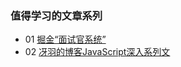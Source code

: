 ### 值得学习的文章系列
- 01 [掘金“面试官系统”](https://juejin.im/post/5abb55ee6fb9a028e33b7e0a)
- 02 [冴羽的博客JavaScript深入系列文](https://github.com/mqyqingfeng/Blog)

